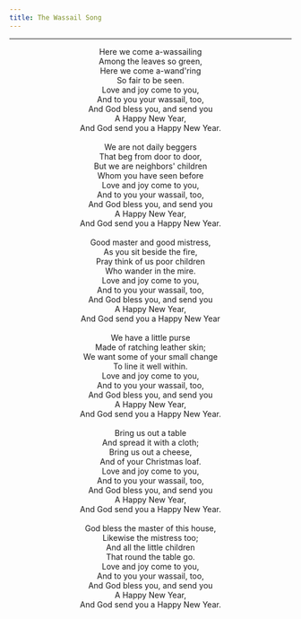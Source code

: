 ```yaml
---
title: The Wassail Song
---
```


---
<center>
Here we come a-wassailing<br/>
Among the leaves so green,<br/>
Here we come a-wand'ring<br/>
So fair to be seen.<br/>
Love and joy come to you,<br/>
And to you your wassail, too,<br/>
And God bless you, and send you<br/>
A Happy New Year,<br/>
And God send you a Happy New Year.<br/>
<br/>
We are not daily beggers<br/>
That beg from door to door,<br/>
But we are neighbors' children<br/>
Whom you have seen before<br/>
Love and joy come to you,<br/>
And to you your wassail, too,<br/>
And God bless you, and send you<br/>
A Happy New Year,<br/>
And God send you a Happy New Year.<br/>
<br/>
Good master and good mistress,<br/>
As you sit beside the fire,<br/>
Pray think of us poor children<br/>
Who wander in the mire.<br/>
Love and joy come to you,<br/>
And to you your wassail, too,<br/>
And God bless you, and send you<br/>
A Happy New Year,<br/>
And God send you a Happy New Year<br/>
<br/>
We have a little purse<br/>
Made of ratching leather skin;<br/>
We want some of your small change<br/>
To line it well within.<br/>
Love and joy come to you,<br/>
And to you your wassail, too,<br/>
And God bless you, and send you<br/>
A Happy New Year,<br/>
And God send you a Happy New Year.<br/>
<br/>
Bring us out a table<br/>
And spread it with a cloth;<br/>
Bring us out a cheese,<br/>
And of your Christmas loaf.<br/>
Love and joy come to you,<br/>
And to you your wassail, too,<br/>
And God bless you, and send you<br/>
A Happy New Year,<br/>
And God send you a Happy New Year.<br/>
<br/>
God bless the master of this house,<br/>
Likewise the mistress too;<br/>
And all the little children<br/>
That round the table go.<br/>
Love and joy come to you,<br/>
And to you your wassail, too,<br/>
And God bless you, and send you<br/>
A Happy New Year,<br/>
And God send you a Happy New Year.
</center>